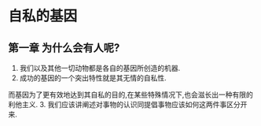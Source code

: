 # 自私的基因

## 第一章 为什么会有人呢?

1. 我们以及其他一切动物都是各自的基因所创造的机器.
2. 成功的基因的一个突出特性就是其无情的自私性.

而基因为了更有效地达到其自私的目的,在某些特殊情况下,也会滋长出一种有限的利他主义.
3. 我们应该讲阐述对事物的认识同提倡事物应该如何这两件事区分开来.
